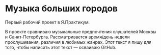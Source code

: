 # Музыка больших городов

Первый рабочий проект в Я.Практикум. 

В проекте сравниваю музыкальные предпочтения слушателей Москвы и Санкт-Петербурга. Рассматривается время/день недели прослушивания, различия в любимых жанрах. 
Этот текст я пишу для того, чтобы написать этот текст — осваиваю GitHub.

